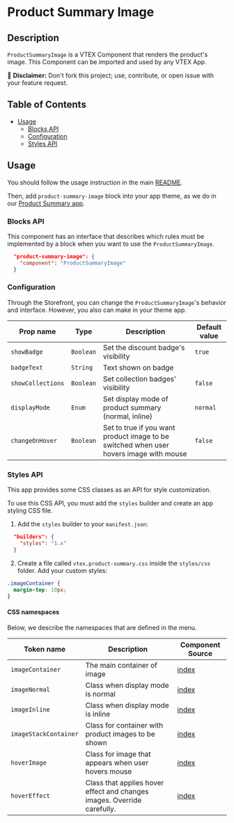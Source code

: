 # Product Summary Image

## Description

`ProductSummaryImage` is a VTEX Component that renders the product's image.
This Component can be imported and used by any VTEX App.

:loudspeaker: **Disclaimer:** Don't fork this project; use, contribute, or open issue with your feature request.

## Table of Contents

- [Usage](#usage)
  - [Blocks API](#blocks-api)
  - [Configuration](#configuration)
  - [Styles API](#styles-api)

## Usage

You should follow the usage instruction in the main [README](https://github.com/vtex-apps/product-summary/blob/master/README.md#usage).

Then, add `product-summary-image` block into your app theme, as we do in our [Product Summary app](https://github.com/vtex-apps/product-summary/blob/master/store/blocks.json).

### Blocks API

This component has an interface that describes which rules must be implemented by a block when you want to use the `ProductSummaryImage`.

```json
  "product-summary-image": {
    "component": "ProductSummaryImage"
  }
```

### Configuration

Through the Storefront, you can change the `ProductSummaryImage`'s behavior and interface. However, you also can make in your theme app.

| Prop name         | Type      | Description                                                                            | Default value |
| ----------------- | --------- | -------------------------------------------------------------------------------------- | ------------- |
| `showBadge`       | `Boolean` | Set the discount badge's visibility                                                    | `true`        |
| `badgeText`       | `String`  | Text shown on badge                                                                    |               |
| `showCollections` | `Boolean` | Set collection badges' visibility                                                      | `false`       |
| `displayMode`     | `Enum`    | Set display mode of product summary (normal, inline)                                   | `normal`      |
| `changeOnHover`   | `Boolean` | Set to true if you want product image to be switched when user hovers image with mouse | `false`       |

### Styles API

This app provides some CSS classes as an API for style customization.

To use this CSS API, you must add the `styles` builder and create an app styling CSS file.

1. Add the `styles` builder to your `manifest.json`:

```json
  "builders": {
    "styles": "1.x"
  }
```

2. Create a file called `vtex.product-summary.css` inside the `styles/css` folder. Add your custom styles:

```css
.imageContainer {
  margin-top: 10px;
}
```

#### CSS namespaces

Below, we describe the namespaces that are defined in the menu.

| Token name            | Description                                                             | Component Source                                                      |
| --------------------- | ----------------------------------------------------------------------- | --------------------------------------------------------------------- |
| `imageContainer`      | The main container of image                                             | [index](/react/components/ProductSummaryImage/ProductSummaryImage.js) |
| `imageNormal`         | Class when display mode is normal                                       | [index](/react/components/ProductSummaryImage/ProductSummaryImage.js) |
| `imageInline`         | Class when display mode is inline                                       | [index](/react/components/ProductSummaryImage/ProductSummaryImage.js) |
| `imageStackContainer` | Class for container with product images to be shown                     | [index](/react/components/ProductSummaryImage/ProductSummaryImage.js) |
| `hoverImage`          | Class for image that appears when user hovers mouse                     | [index](/react/components/ProductSummaryImage/ProductSummaryImage.js) |
| `hoverEffect`         | Class that applies hover effect and changes images. Override carefully. | [index](/react/components/ProductSummaryImage/ProductSummaryImage.js) |
